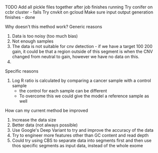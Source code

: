 TODO
Add all pickle files together after job finishes running
Try conifer on ccbr cluster - fails
Try cnvkit on gcloud
Make sure input output generation finishes - done

Why doesn't this method work?
Generic reasons
1. Data is too noisy (too much bias)
2. Not enough samples
3. The data is not suitable for cnv detection - if we have a target 100 200 gain, it could be that a region outside of this segment is when the CNV changed from neutral to gain, however we have no data on this.
4. 

Specific reasons
1. Log R ratio is calculated by comparing a cancer sample with a control sample
    - the control for each sample can be different
    - To overcome this we could give the model a reference sample as well

How can my current method be improved
1. Increase the data size
2. Better data (not always possible)
3. Use Google's Deep Variant to try and improve the accuracy of the data
4. Try to engineer more features other than GC content and read depth
5. Could try using CBS to separate data into segments first and then use thos specific segments as input data, instead of the whole exome